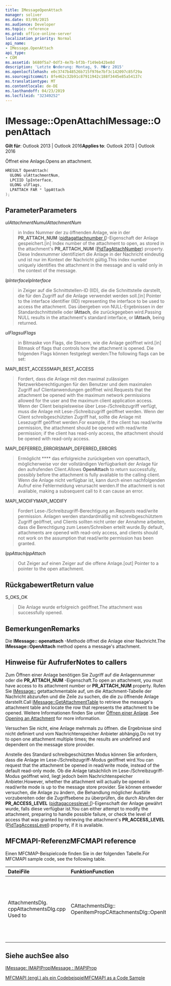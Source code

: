 ```yaml
---
title: IMessageOpenAttach
manager: soliver
ms.date: 03/09/2015
ms.audience: Developer
ms.topic: reference
ms.prod: office-online-server
localization_priority: Normal
api_name:
- IMessage.OpenAttach
api_type:
- COM
ms.assetid: b680f5a7-0df3-4e7b-bf3b-f149eb42be8d
description: 'Letzte �nderung: Montag, 9. M�rz 2015'
ms.openlocfilehash: e0c3747b48526b715f976e7bf3c142097c85f29a
ms.sourcegitcommit: 8fe462c32b91c87911942c188f3445e85a54137c
ms.translationtype: MT
ms.contentlocale: de-DE
ms.lasthandoff: 04/23/2019
ms.locfileid: "32349252"
---
```

# <a name="imessageopenattach"></a><span data-ttu-id="8695e-103">IMessage::OpenAttach</span><span class="sxs-lookup"><span data-stu-id="8695e-103">IMessage::OpenAttach</span></span>

  
  
<span data-ttu-id="8695e-104">**Gilt für**: Outlook 2013 | Outlook 2016</span><span class="sxs-lookup"><span data-stu-id="8695e-104">**Applies to**: Outlook 2013 | Outlook 2016</span></span> 
  
<span data-ttu-id="8695e-105">Öffnet eine Anlage.</span><span class="sxs-lookup"><span data-stu-id="8695e-105">Opens an attachment.</span></span> 
  
```cpp
HRESULT OpenAttach(
  ULONG ulAttachmentNum,
  LPCIID lpInterface,
  ULONG ulFlags,
  LPATTACH FAR * lppAttach
);
```

## <a name="parameters"></a><span data-ttu-id="8695e-106">Parameter</span><span class="sxs-lookup"><span data-stu-id="8695e-106">Parameters</span></span>

 <span data-ttu-id="8695e-107">_ulAttachmentNum_</span><span class="sxs-lookup"><span data-stu-id="8695e-107">_ulAttachmentNum_</span></span>
  
> <span data-ttu-id="8695e-108">in Index Nummer der zu öffnenden Anlage, wie in der **PR_ATTACH_NUM** ([pidtagattachnumber (](pidtagattachnumber-canonical-property.md))-Eigenschaft der Anlage gespeichert.</span><span class="sxs-lookup"><span data-stu-id="8695e-108">[in] Index number of the attachment to open, as stored in the attachment's **PR_ATTACH_NUM** ([PidTagAttachNumber](pidtagattachnumber-canonical-property.md)) property.</span></span> <span data-ttu-id="8695e-109">Diese Indexnummer identifiziert die Anlage in der Nachricht eindeutig und ist nur im Kontext der Nachricht gültig.</span><span class="sxs-lookup"><span data-stu-id="8695e-109">This index number uniquely identifies the attachment in the message and is valid only in the context of the message.</span></span>
    
 <span data-ttu-id="8695e-110">_lpInterface_</span><span class="sxs-lookup"><span data-stu-id="8695e-110">_lpInterface_</span></span>
  
> <span data-ttu-id="8695e-111">in Zeiger auf die Schnittstellen-ID (IID), die die Schnittstelle darstellt, die für den Zugriff auf die Anlage verwendet werden soll.</span><span class="sxs-lookup"><span data-stu-id="8695e-111">[in] Pointer to the interface identifier (IID) representing the interface to be used to access the attachment.</span></span> <span data-ttu-id="8695e-112">Das übergeben von NULL-Ergebnissen in der Standardschnittstelle oder **IAttach**, die zurückgegeben wird.</span><span class="sxs-lookup"><span data-stu-id="8695e-112">Passing NULL results in the attachment's standard interface, or **IAttach**, being returned.</span></span> 
    
 <span data-ttu-id="8695e-113">_ulFlags_</span><span class="sxs-lookup"><span data-stu-id="8695e-113">_ulFlags_</span></span>
  
> <span data-ttu-id="8695e-114">in Bitmaske von Flags, die Steuern, wie die Anlage geöffnet wird.</span><span class="sxs-lookup"><span data-stu-id="8695e-114">[in] Bitmask of flags that controls how the attachment is opened.</span></span> <span data-ttu-id="8695e-115">Die folgenden Flags können festgelegt werden:</span><span class="sxs-lookup"><span data-stu-id="8695e-115">The following flags can be set:</span></span> 
    
<span data-ttu-id="8695e-116">MAPI_BEST_ACCESS</span><span class="sxs-lookup"><span data-stu-id="8695e-116">MAPI_BEST_ACCESS</span></span> 
  
> <span data-ttu-id="8695e-117">Fordert, dass die Anlage mit den maximal zulässigen Netzwerkberechtigungen für den Benutzer und dem maximalen Zugriff auf Clientanwendungen geöffnet wird.</span><span class="sxs-lookup"><span data-stu-id="8695e-117">Requests that the attachment be opened with the maximum network permissions allowed for the user and the maximum client application access.</span></span> <span data-ttu-id="8695e-118">Wenn der Client beispielsweise über Lese-/Schreibzugriff verfügt, muss die Anlage mit Lese-/Schreibzugriff geöffnet werden. Wenn der Client schreibgeschützten Zugriff hat, sollte die Anlage mit Lesezugriff geöffnet werden.</span><span class="sxs-lookup"><span data-stu-id="8695e-118">For example, if the client has read/write permission, the attachment should be opened with read/write permission; if the client has read-only access, the attachment should be opened with read-only access.</span></span> 
    
<span data-ttu-id="8695e-119">MAPI_DEFERRED_ERRORS</span><span class="sxs-lookup"><span data-stu-id="8695e-119">MAPI_DEFERRED_ERRORS</span></span> 
  
> <span data-ttu-id="8695e-120">Ermöglicht \*\*\*\* das erfolgreiche zurückgeben von openattach, möglicherweise vor der vollständigen Verfügbarkeit der Anlage für den aufrufenden Client.</span><span class="sxs-lookup"><span data-stu-id="8695e-120">Allows **OpenAttach** to return successfully, possibly before the attachment is fully available to the calling client.</span></span> <span data-ttu-id="8695e-121">Wenn die Anlage nicht verfügbar ist, kann durch einen nachfolgenden Aufruf eine Fehlermeldung verursacht werden.</span><span class="sxs-lookup"><span data-stu-id="8695e-121">If the attachment is not available, making a subsequent call to it can cause an error.</span></span> 
    
<span data-ttu-id="8695e-122">MAPI_MODIFY</span><span class="sxs-lookup"><span data-stu-id="8695e-122">MAPI_MODIFY</span></span> 
  
> <span data-ttu-id="8695e-123">Fordert Lese-/Schreibzugriff-Berechtigung an.</span><span class="sxs-lookup"><span data-stu-id="8695e-123">Requests read/write permission.</span></span> <span data-ttu-id="8695e-124">Anlagen werden standardmäßig mit schreibgeschütztem Zugriff geöffnet, und Clients sollten nicht unter der Annahme arbeiten, dass die Berechtigung zum Lesen/Schreiben erteilt wurde.</span><span class="sxs-lookup"><span data-stu-id="8695e-124">By default, attachments are opened with read-only access, and clients should not work on the assumption that read/write permission has been granted.</span></span> 
    
 <span data-ttu-id="8695e-125">_lppAttach_</span><span class="sxs-lookup"><span data-stu-id="8695e-125">_lppAttach_</span></span>
  
> <span data-ttu-id="8695e-126">Out Zeiger auf einen Zeiger auf die offene Anlage.</span><span class="sxs-lookup"><span data-stu-id="8695e-126">[out] Pointer to a pointer to the open attachment.</span></span>
    
## <a name="return-value"></a><span data-ttu-id="8695e-127">Rückgabewert</span><span class="sxs-lookup"><span data-stu-id="8695e-127">Return value</span></span>

<span data-ttu-id="8695e-128">S_OK</span><span class="sxs-lookup"><span data-stu-id="8695e-128">S_OK</span></span> 
  
> <span data-ttu-id="8695e-129">Die Anlage wurde erfolgreich geöffnet.</span><span class="sxs-lookup"><span data-stu-id="8695e-129">The attachment was successfully opened.</span></span>
    
## <a name="remarks"></a><span data-ttu-id="8695e-130">Bemerkungen</span><span class="sxs-lookup"><span data-stu-id="8695e-130">Remarks</span></span>

<span data-ttu-id="8695e-131">Die **IMessage:: openattach** -Methode öffnet die Anlage einer Nachricht.</span><span class="sxs-lookup"><span data-stu-id="8695e-131">The **IMessage::OpenAttach** method opens a message's attachment.</span></span> 
  
## <a name="notes-to-callers"></a><span data-ttu-id="8695e-132">Hinweise für Aufrufer</span><span class="sxs-lookup"><span data-stu-id="8695e-132">Notes to callers</span></span>

<span data-ttu-id="8695e-133">Zum Öffnen einer Anlage benötigen Sie Zugriff auf die Anlagennummer oder die **PR_ATTACH_NUM** -Eigenschaft.</span><span class="sxs-lookup"><span data-stu-id="8695e-133">To open an attachment, you must have access to its attachment number or **PR_ATTACH_NUM** property.</span></span> <span data-ttu-id="8695e-134">Rufen Sie [IMessage::](imessage-getattachmenttable.md) getattachmentable auf, um die Attachment-Tabelle der Nachricht abzurufen und die Zeile zu suchen, die die zu öffnende Anlage darstellt.</span><span class="sxs-lookup"><span data-stu-id="8695e-134">Call [IMessage::GetAttachmentTable](imessage-getattachmenttable.md) to retrieve the message's attachment table and locate the row that represents the attachment to be opened.</span></span> <span data-ttu-id="8695e-135">Weitere Informationen finden Sie unter [Öffnen einer Anlage](opening-an-attachment.md) .</span><span class="sxs-lookup"><span data-stu-id="8695e-135">See [Opening an Attachment](opening-an-attachment.md) for more information.</span></span> 
  
<span data-ttu-id="8695e-136">Versuchen Sie nicht, eine Anlage mehrmals zu öffnen. die Ergebnisse sind nicht definiert und vom Nachrichtenspeicher Anbieter abhängig.</span><span class="sxs-lookup"><span data-stu-id="8695e-136">Do not try to open one attachment multiple times; the results are undefined and dependent on the message store provider.</span></span>
  
<span data-ttu-id="8695e-137">Anstelle des Standard schreibgeschützten Modus können Sie anfordern, dass die Anlage im Lese-/Schreibzugriff-Modus geöffnet wird.</span><span class="sxs-lookup"><span data-stu-id="8695e-137">You can request that the attachment be opened in read/write mode, instead of the default read-only mode.</span></span> <span data-ttu-id="8695e-138">Ob die Anlage tatsächlich im Lese-/Schreibzugriff-Modus geöffnet wird, liegt jedoch beim Nachrichtenspeicher Anbieter.</span><span class="sxs-lookup"><span data-stu-id="8695e-138">However, whether the attachment will actually be opened in read/write mode is up to the message store provider.</span></span> <span data-ttu-id="8695e-139">Sie können entweder versuchen, die Anlage zu ändern, die Behandlung möglicher Ausfälle vorzubereiten oder die Zugriffsebene zu überprüfen, die durch Abrufen der **PR_ACCESS_LEVEL** ([pidtagaccesslevel (](pidtagaccesslevel-canonical-property.md))-Eigenschaft der Anlage gewährt wurde, falls diese verfügbar ist.</span><span class="sxs-lookup"><span data-stu-id="8695e-139">You can either attempt to modify the attachment, preparing to handle possible failure, or check the level of access that was granted by retrieving the attachment's **PR_ACCESS_LEVEL** ([PidTagAccessLevel](pidtagaccesslevel-canonical-property.md)) property, if it is available.</span></span> 
  
## <a name="mfcmapi-reference"></a><span data-ttu-id="8695e-140">MFCMAPI-Referenz</span><span class="sxs-lookup"><span data-stu-id="8695e-140">MFCMAPI reference</span></span>

<span data-ttu-id="8695e-141">Einen MFCMAP-Beispielcode finden Sie in der folgenden Tabelle.</span><span class="sxs-lookup"><span data-stu-id="8695e-141">For MFCMAPI sample code, see the following table.</span></span>
  
|<span data-ttu-id="8695e-142">**Datei**</span><span class="sxs-lookup"><span data-stu-id="8695e-142">**File**</span></span>|<span data-ttu-id="8695e-143">**Funktion**</span><span class="sxs-lookup"><span data-stu-id="8695e-143">**Function**</span></span>|<span data-ttu-id="8695e-144">**Comment**</span><span class="sxs-lookup"><span data-stu-id="8695e-144">**Comment**</span></span>|
|:-----|:-----|:-----|
|<span data-ttu-id="8695e-145">AttachmentsDlg. cpp</span><span class="sxs-lookup"><span data-stu-id="8695e-145">AttachmentsDlg.cpp Used to</span></span>  <br/> |<span data-ttu-id="8695e-146">CAttachmentsDlg:: OpenItemProp</span><span class="sxs-lookup"><span data-stu-id="8695e-146">CAttachmentsDlg::OpenItemProp</span></span>  <br/> |<span data-ttu-id="8695e-147">MFCMAPI verwendet die **IMessage:: openattach** -Methode zum Öffnen von Attachment-Objekten,</span><span class="sxs-lookup"><span data-stu-id="8695e-147">MFCMAPI uses the **IMessage::OpenAttach** method to open attachment objects,</span></span>  <br/> |
   
## <a name="see-also"></a><span data-ttu-id="8695e-148">Siehe auch</span><span class="sxs-lookup"><span data-stu-id="8695e-148">See also</span></span>



[<span data-ttu-id="8695e-149">IMessage: IMAPIProp</span><span class="sxs-lookup"><span data-stu-id="8695e-149">IMessage : IMAPIProp</span></span>](imessageimapiprop.md)


[<span data-ttu-id="8695e-150">MFCMAPI (engl.) als ein Codebeispiel</span><span class="sxs-lookup"><span data-stu-id="8695e-150">MFCMAPI as a Code Sample</span></span>](mfcmapi-as-a-code-sample.md)

